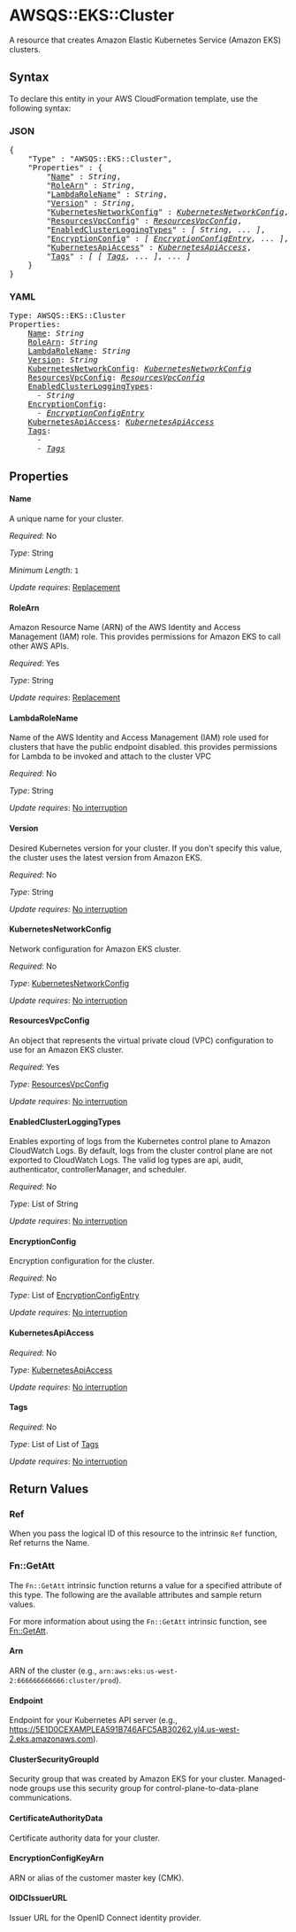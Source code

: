 # AWSQS::EKS::Cluster

A resource that creates Amazon Elastic Kubernetes Service (Amazon EKS) clusters.

## Syntax

To declare this entity in your AWS CloudFormation template, use the following syntax:

### JSON

<pre>
{
    "Type" : "AWSQS::EKS::Cluster",
    "Properties" : {
        "<a href="#name" title="Name">Name</a>" : <i>String</i>,
        "<a href="#rolearn" title="RoleArn">RoleArn</a>" : <i>String</i>,
        "<a href="#lambdarolename" title="LambdaRoleName">LambdaRoleName</a>" : <i>String</i>,
        "<a href="#version" title="Version">Version</a>" : <i>String</i>,
        "<a href="#kubernetesnetworkconfig" title="KubernetesNetworkConfig">KubernetesNetworkConfig</a>" : <i><a href="kubernetesnetworkconfig.md">KubernetesNetworkConfig</a></i>,
        "<a href="#resourcesvpcconfig" title="ResourcesVpcConfig">ResourcesVpcConfig</a>" : <i><a href="resourcesvpcconfig.md">ResourcesVpcConfig</a></i>,
        "<a href="#enabledclusterloggingtypes" title="EnabledClusterLoggingTypes">EnabledClusterLoggingTypes</a>" : <i>[ String, ... ]</i>,
        "<a href="#encryptionconfig" title="EncryptionConfig">EncryptionConfig</a>" : <i>[ <a href="encryptionconfigentry.md">EncryptionConfigEntry</a>, ... ]</i>,
        "<a href="#kubernetesapiaccess" title="KubernetesApiAccess">KubernetesApiAccess</a>" : <i><a href="kubernetesapiaccess.md">KubernetesApiAccess</a></i>,
        "<a href="#tags" title="Tags">Tags</a>" : <i>[ [ <a href="tags.md">Tags</a>, ... ], ... ]</i>
    }
}
</pre>

### YAML

<pre>
Type: AWSQS::EKS::Cluster
Properties:
    <a href="#name" title="Name">Name</a>: <i>String</i>
    <a href="#rolearn" title="RoleArn">RoleArn</a>: <i>String</i>
    <a href="#lambdarolename" title="LambdaRoleName">LambdaRoleName</a>: <i>String</i>
    <a href="#version" title="Version">Version</a>: <i>String</i>
    <a href="#kubernetesnetworkconfig" title="KubernetesNetworkConfig">KubernetesNetworkConfig</a>: <i><a href="kubernetesnetworkconfig.md">KubernetesNetworkConfig</a></i>
    <a href="#resourcesvpcconfig" title="ResourcesVpcConfig">ResourcesVpcConfig</a>: <i><a href="resourcesvpcconfig.md">ResourcesVpcConfig</a></i>
    <a href="#enabledclusterloggingtypes" title="EnabledClusterLoggingTypes">EnabledClusterLoggingTypes</a>: <i>
      - String</i>
    <a href="#encryptionconfig" title="EncryptionConfig">EncryptionConfig</a>: <i>
      - <a href="encryptionconfigentry.md">EncryptionConfigEntry</a></i>
    <a href="#kubernetesapiaccess" title="KubernetesApiAccess">KubernetesApiAccess</a>: <i><a href="kubernetesapiaccess.md">KubernetesApiAccess</a></i>
    <a href="#tags" title="Tags">Tags</a>: <i>
      - 
      - <a href="tags.md">Tags</a></i>
</pre>

## Properties

#### Name

A unique name for your cluster.

_Required_: No

_Type_: String

_Minimum Length_: <code>1</code>

_Update requires_: [Replacement](https://docs.aws.amazon.com/AWSCloudFormation/latest/UserGuide/using-cfn-updating-stacks-update-behaviors.html#update-replacement)

#### RoleArn

Amazon Resource Name (ARN) of the AWS Identity and Access Management (IAM) role. This provides permissions for Amazon EKS to call other AWS APIs.

_Required_: Yes

_Type_: String

_Update requires_: [Replacement](https://docs.aws.amazon.com/AWSCloudFormation/latest/UserGuide/using-cfn-updating-stacks-update-behaviors.html#update-replacement)

#### LambdaRoleName

Name of the AWS Identity and Access Management (IAM) role used for clusters that have the public endpoint disabled. this provides permissions for Lambda to be invoked and attach to the cluster VPC

_Required_: No

_Type_: String

_Update requires_: [No interruption](https://docs.aws.amazon.com/AWSCloudFormation/latest/UserGuide/using-cfn-updating-stacks-update-behaviors.html#update-no-interrupt)

#### Version

Desired Kubernetes version for your cluster. If you don't specify this value, the cluster uses the latest version from Amazon EKS.

_Required_: No

_Type_: String

_Update requires_: [No interruption](https://docs.aws.amazon.com/AWSCloudFormation/latest/UserGuide/using-cfn-updating-stacks-update-behaviors.html#update-no-interrupt)

#### KubernetesNetworkConfig

Network configuration for Amazon EKS cluster.



_Required_: No

_Type_: <a href="kubernetesnetworkconfig.md">KubernetesNetworkConfig</a>

_Update requires_: [No interruption](https://docs.aws.amazon.com/AWSCloudFormation/latest/UserGuide/using-cfn-updating-stacks-update-behaviors.html#update-no-interrupt)

#### ResourcesVpcConfig

An object that represents the virtual private cloud (VPC) configuration to use for an Amazon EKS cluster.

_Required_: Yes

_Type_: <a href="resourcesvpcconfig.md">ResourcesVpcConfig</a>

_Update requires_: [No interruption](https://docs.aws.amazon.com/AWSCloudFormation/latest/UserGuide/using-cfn-updating-stacks-update-behaviors.html#update-no-interrupt)

#### EnabledClusterLoggingTypes

Enables exporting of logs from the Kubernetes control plane to Amazon CloudWatch Logs. By default, logs from the cluster control plane are not exported to CloudWatch Logs. The valid log types are api, audit, authenticator, controllerManager, and scheduler.

_Required_: No

_Type_: List of String

_Update requires_: [No interruption](https://docs.aws.amazon.com/AWSCloudFormation/latest/UserGuide/using-cfn-updating-stacks-update-behaviors.html#update-no-interrupt)

#### EncryptionConfig

Encryption configuration for the cluster.

_Required_: No

_Type_: List of <a href="encryptionconfigentry.md">EncryptionConfigEntry</a>

_Update requires_: [No interruption](https://docs.aws.amazon.com/AWSCloudFormation/latest/UserGuide/using-cfn-updating-stacks-update-behaviors.html#update-no-interrupt)

#### KubernetesApiAccess

_Required_: No

_Type_: <a href="kubernetesapiaccess.md">KubernetesApiAccess</a>

_Update requires_: [No interruption](https://docs.aws.amazon.com/AWSCloudFormation/latest/UserGuide/using-cfn-updating-stacks-update-behaviors.html#update-no-interrupt)

#### Tags

_Required_: No

_Type_: List of List of <a href="tags.md">Tags</a>

_Update requires_: [No interruption](https://docs.aws.amazon.com/AWSCloudFormation/latest/UserGuide/using-cfn-updating-stacks-update-behaviors.html#update-no-interrupt)

## Return Values

### Ref

When you pass the logical ID of this resource to the intrinsic `Ref` function, Ref returns the Name.

### Fn::GetAtt

The `Fn::GetAtt` intrinsic function returns a value for a specified attribute of this type. The following are the available attributes and sample return values.

For more information about using the `Fn::GetAtt` intrinsic function, see [Fn::GetAtt](https://docs.aws.amazon.com/AWSCloudFormation/latest/UserGuide/intrinsic-function-reference-getatt.html).

#### Arn

ARN of the cluster (e.g., `arn:aws:eks:us-west-2:666666666666:cluster/prod`).

#### Endpoint

Endpoint for your Kubernetes API server (e.g., https://5E1D0CEXAMPLEA591B746AFC5AB30262.yl4.us-west-2.eks.amazonaws.com).

#### ClusterSecurityGroupId

Security group that was created by Amazon EKS for your cluster. Managed-node groups use this security group for control-plane-to-data-plane communications.

#### CertificateAuthorityData

Certificate authority data for your cluster.

#### EncryptionConfigKeyArn

ARN or alias of the customer master key (CMK).

#### OIDCIssuerURL

Issuer URL for the OpenID Connect identity provider.

